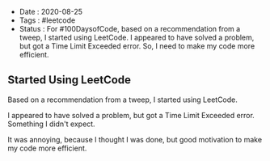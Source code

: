 - Date : 2020-08-25
- Tags : #leetcode
- Status : For #100DaysofCode, based on a recommendation from a tweep, I started using LeetCode. I appeared to have solved a problem, but got a Time Limit Exceeded error. So, I need to make my code more efficient. 

## Started Using LeetCode

Based on a recommendation from a tweep, I started using LeetCode. 

I appeared to have solved a problem, but got a Time Limit Exceeded error. Something I didn't expect. 

It was annoying, because I thought I was done, but good motivation to make my code more efficient. 

